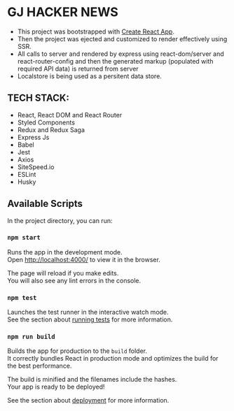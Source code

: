 # GJ HACKER NEWS

* This project was bootstrapped with [Create React App](https://github.com/facebook/create-react-app).
* Then the project was ejected and customized to render effectively using SSR.
* All calls to server and rendered by express using react-dom/server and react-router-config and then the generated markup (populated with required API data) is returned from server
* Localstore is being used as a persitent data store.

## TECH STACK:
* React, React DOM and React Router
* Styled Components
* Redux and Redux Saga
* Express Js
* Babel
* Jest
* Axios
* SiteSpeed.io
* ESLint
* Husky

## Available Scripts

In the project directory, you can run:

### `npm start`

Runs the app in the development mode.<br />
Open [http://localhost:4000/](http://localhost:4000/1) to view it in the browser.

The page will reload if you make edits.<br />
You will also see any lint errors in the console.

### `npm test`

Launches the test runner in the interactive watch mode.<br />
See the section about [running tests](https://facebook.github.io/create-react-app/docs/running-tests) for more information.

### `npm run build`

Builds the app for production to the `build` folder.<br />
It correctly bundles React in production mode and optimizes the build for the best performance.

The build is minified and the filenames include the hashes.<br />
Your app is ready to be deployed!

See the section about [deployment](https://facebook.github.io/create-react-app/docs/deployment) for more information.